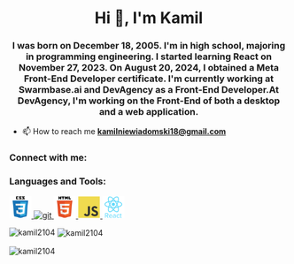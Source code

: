 <h1 align="center">Hi 👋, I'm Kamil</h1>
<h3 align="center">I was born on December 18, 2005. I'm in high school, majoring in programming engineering. I started learning React on November 27, 2023. On August 20, 2024, I obtained a Meta Front-End Developer certificate. I'm currently working at Swarmbase.ai and DevAgency as a Front-End Developer.At DevAgency, I'm working on the Front-End of both a desktop and a web application.</h3>

- 📫 How to reach me **kamilniewiadomski18@gmail.com**

<h3 align="left">Connect with me:</h3>
<p align="left">
</p>

<h3 align="left">Languages and Tools:</h3>
<p align="left"> <a href="https://www.w3schools.com/css/" target="_blank" rel="noreferrer"> <img src="https://raw.githubusercontent.com/devicons/devicon/master/icons/css3/css3-original-wordmark.svg" alt="css3" width="40" height="40"/> </a> <a href="https://git-scm.com/" target="_blank" rel="noreferrer"> <img src="https://www.vectorlogo.zone/logos/git-scm/git-scm-icon.svg" alt="git" width="40" height="40"/> </a> <a href="https://www.w3.org/html/" target="_blank" rel="noreferrer"> <img src="https://raw.githubusercontent.com/devicons/devicon/master/icons/html5/html5-original-wordmark.svg" alt="html5" width="40" height="40"/> </a> <a href="https://developer.mozilla.org/en-US/docs/Web/JavaScript" target="_blank" rel="noreferrer"> <img src="https://raw.githubusercontent.com/devicons/devicon/master/icons/javascript/javascript-original.svg" alt="javascript" width="40" height="40"/> </a> <a href="https://reactjs.org/" target="_blank" rel="noreferrer"> <img src="https://raw.githubusercontent.com/devicons/devicon/master/icons/react/react-original-wordmark.svg" alt="react" width="40" height="40"/> </a> </p>

<p><img align="left" src="https://github-readme-stats.vercel.app/api/top-langs?username=kamil2104&show_icons=true&locale=en&layout=compact" alt="kamil2104" /></p>

<p>&nbsp;<img align="center" src="https://github-readme-stats.vercel.app/api?username=kamil2104&show_icons=true&locale=en" alt="kamil2104" /></p>

<p><img align="center" src="https://github-readme-streak-stats.herokuapp.com/?user=kamil2104&" alt="kamil2104" /></p>
